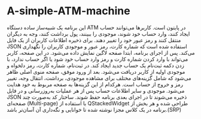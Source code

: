 # A-simple-ATM-machine
این برنامه یک شبیه‌ساز ساده دستگاه ATM در پایتون است. کاربرها می‌توانند حساب ایجاد کنند، وارد حساب خود شوند، موجودی را ببینند، پول برداشت کنند، وجه به دیگران منتقل کنند و رمز عبور خود را تغییر دهند. برای ذخیره اطلاعات کاربران از یک فایل JSON استفاده شده است که شماره کارت، رمز عبور و موجودی کاربران را نگهداری می‌کند.
پس از اجرای برنامه، ابتدا صفحه لاگین نمایش داده می‌شود. در این صفحه، کاربر می‌تواند با وارد کردن شماره کارت و رمز وارد حساب خود شود یا اگر حساب ندارد، با زدن دکمه ثبت‌نام یک حساب جدید ایجاد کند. در ثبت‌نام، شماره کارت، رمز دلخواه و موجودی اولیه از کاربر دریافت می‌شود.
بعد از ورود موفق، صفحه منوی اصلی ظاهر می‌شود که شامل گزینه‌های مختلف برای مشاهده موجودی، برداشت، انتقال وجه، تغییر رمز و خروج از حساب است. هرکدام از این گزینه‌ها به صفحه مربوط به خود هدایت می‌شود.
موجودی و سایر اطلاعات حساب پس از هر عملیات به‌روزرسانی و در فایل JSON ذخیره می‌شوند تا در اجرای بعدی برنامه حفظ شوند. ساختار کد به‌صورت چند صفحه‌ای (Multi-page) با استفاده از QStackedWidget طراحی شده و هر بخش از برنامه در یک کلاس مجزا نوشته شده تا خوانایی و نگه‌داری آن آسان‌تر باشد.(SRP)
